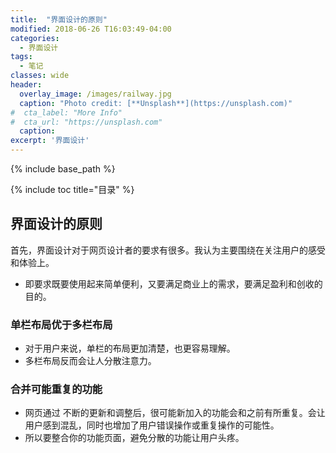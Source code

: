 ```yaml
---
title:  "界面设计的原则"
modified: 2018-06-26 T16:03:49-04:00
categories: 
  - 界面设计
tags:
  - 笔记
classes: wide
header:
  overlay_image: /images/railway.jpg 
  caption: "Photo credit: [**Unsplash**](https://unsplash.com)"
#  cta_label: "More Info" 
#  cta_url: "https://unsplash.com"
  caption:
excerpt: '界面设计'
---
```


{% include base_path %}

{% include toc title="目录" %}

 
## 界面设计的原则
  首先，界面设计对于网页设计者的要求有很多。我认为主要围绕在关注用户的感受和体验上。
- 即要求既要使用起来简单便利，又要满足商业上的需求，要满足盈利和创收的目的。
### 单栏布局优于多栏布局
- 对于用户来说，单栏的布局更加清楚，也更容易理解。
- 多栏布局反而会让人分散注意力。
 
### 合并可能重复的功能
- 网页通过 不断的更新和调整后，很可能新加入的功能会和之前有所重复。会让用户感到混乱，同时也增加了用户错误操作或重复操作的可能性。
- 所以要整合你的功能页面，避免分散的功能让用户头疼。